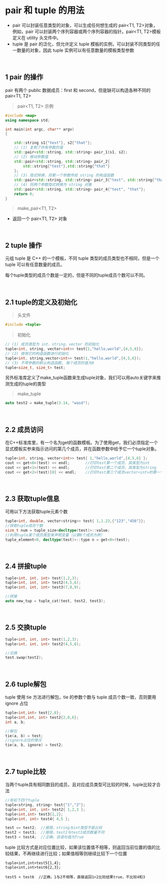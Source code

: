 &emsp;
# pair 和 tuple 的用法
- pair 可以封装任意类型的对象，可以生成任何想生成的 pair<T1, T2>对象，例如，pair 可以封装两个序列容器或两个序列容器的指针。pair<T1, T2>模板定义在 utility 头文件中。
- tuple 是 pair 的泛化，但允许定义 tuple 模板的实例，可以封装不同类型的任一数量的对象，因此 tuple 实例可以有任意数量的模板类型参数

&emsp;
## 1 pair 的操作
pair 有两个 public 数据成员：first 和 second，但是缺可以构造各种不同的 pair<T1, T2>

>pair<T1, T2> 示例
```c++
#include <map>
using namespace std;

int main(int argc, char** argv)
{

    std::string s1{"test"}, s2{"that"};
    // (1) 复制了所有参数的值
    std::pair<std::string, std::string> pair_1{s1, s2};
    // (2) 移动参数值
    std::pair<std::string, std::string> pair_2{
        std::string{"test"},std::string{"that"}
    };
    // (3) 隐式转换，将第一个参数传给 string 的构造函数
    std::pair<std::string, std::string> pair_3{"test", std::string{"that"}};
    // (4) 将两个参数隐式转换为 string 对象
    std::pair<std::string, std::string> pair_4{"test", "that"};
    return 0;
}
```

>make_pair<T1, T2>
- 返回一个 pair<T1, T2> 对象


&emsp;
## 2 tuple 操作

元组 tuple 是 C++ 的一个模板，不同 tuple 类型的成员类型也不相同，但是一个 tuple 可以有任意数量的成员。

每个tuple类型的成员个数是一定的，但是不同的tuple成员个数可以不同。

&emsp;
## 2.1 tuple的定义及初始化
>头文件
```c++
#include <tuple>
```
>初始化
```c++
// (1) 成员类型为 int、string、vector 的初始化
tuple<int, string, vector<int>> test{1,"hello,world",{4,5,6}};
// (2) 使用它的构造函数进行初始化
tuple<int, string,vector<int>> test(1,"hello,world",{4,5,6});
// (3) 不带参数的默认构造函数, 每个成员的值为0
tuple<size_t, size_t> test;	
```

另外标准库定义了make_tuple函数来生成tuple对象，我们可以用auto关键字来推测生成的tuple的类型
>make_tuple
```c++
auto test2 = make_tuple(3.14, "wasd");
```

&emsp;
## 2.2 成员访问

在C++标准库里，有一个名为get的函数模板。为了使用get，我们必须指定一个显式模板实参来指示访问的第几个成员，并在函数参数中给予它一个tuple对象。
```c++
tuple<int, string, vector<int>> test{ 1,"hello,world",{4,5,6} };
cout << get<0>(test) << endl;		//打印test第一个成员，其类型为int
cout << get<1>(test) << endl;		//打印test第二个成员，其类型为string
cout << get<2>(test)[0] << endl;	//打印test第三个成员vector<int>的第一个元素
```

&emsp;
## 2.3 获取tuple信息
可用以下方法获取tuple元素个数
```c++
tuple<int, double, vector<string>> test{ 1,1.23,{"123","456"}};
//获取tuple成员个数
size_t num = tuple_size<decltype(test)>::value;
//利用tuple某个成员类型来声明变量（以第0个成员为例）
tuple_element<0, decltype(test)>::type n = get<0>(test);
```

&emsp;
## 2.4 拼接tuple

```c++
tuple<int, int, int> test(1,2,3);
tuple<int, int, int> test2(4,5,6);
tuple<int, int, int> test3(7,8,9);

//拼接
auto new_tup = tuple_cat(test, test2, test3);
```

&emsp;
## 2.5 交换tuple

```c++
tuple<int, int, int> test(1,2,3);
tuple<int, int, int> test2(4,5,6);

//交换
test.swap(test2);
```

&emsp;
## 2.6 tuple解包
tuple 使用 tie 方法进行解包，tie 的参数个数与 tuple 成员个数一致，否则要用 ignore 占位
```c++
tuple<int,int> test{2,8};
tuple<int,int, int> test2{2,8,6};
int a, b;

//解包
tie(a, b) = test;
//ignore占位的情况
tie(a, b, ignore) = test2;
```

&emsp;
## 2.7 tuple比较
当两个tuple具有相同数目的成员，且对应成员类型可比较的时候，tuple比较才合法
```c++
//有如下四个tuple
tuple<string, string> test{"1","2"};
tuple<int, int, int> test2{ 1,2,3 };
tuple<int,int> test3{1,2};
tuple<int, int> test4{ 4,5 };

test == test2;	//报错，string与int类型不能比较
test2 < test3;	//报错，test2与test3成员数量不同
test3 < test4;	//正确，该语句值为True
```

tuple 比较方式是对应位置比较，如果该位置值不相等，则返回当前位置的值的比较结果，不再继续进行比较；如果值相等则继续比较下一个位置
```c+++
tuple<int,int>test5{1,4};
tuple<int,int>test6{2,3};

test5 < test6  //正确，1与2不相等，直接返回1<2比较结果true，不比较4和3
```

